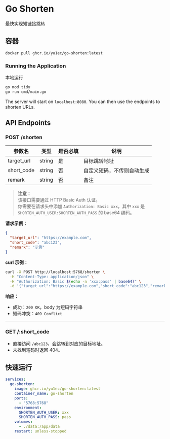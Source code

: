 # Go Shorten

最快实现短链接跳转

## 容器
`docker pull ghcr.io/yu1ec/go-shorten:latest`

### Running the Application

本地运行

```bash
go mod tidy
go run cmd/main.go
```

The server will start on `localhost:8080`. You can then use the endpoints to shorten URLs.

## API Endpoints

### POST /shorten

| 参数名      | 类型   | 是否必填 | 说明         |
| ----------- | ------ | -------- | ------------ |
| target_url  | string | 是       | 目标跳转地址 |
| short_code  | string | 否       | 自定义短码，不传则自动生成 |
| remark      | string | 否       | 备注         |

> **注意：**  
> 该接口需要通过 HTTP Basic Auth 认证。  
> 你需要在请求头中添加 `Authorization: Basic xxx`，其中 `xxx` 是 `SHORTEN_AUTH_USER:SHORTEN_AUTH_PASS` 的 base64 编码。

**请求示例：**
```json
{
  "target_url": "https://example.com",
  "short_code": "abc123",
  "remark": "示例"
}
```

**curl 示例：**
```bash
curl -X POST http://localhost:5768/shorten \
  -H "Content-Type: application/json" \
  -H "Authorization: Basic $(echo -n 'xxx:pass' | base64)" \
  -d '{"target_url":"https://example.com","short_code":"abc123","remark":"示例"}'
```

**响应：**
- 成功：`200 OK`，body 为短码字符串
- 短码冲突：`409 Conflict`

---

### GET /:short_code

- 直接访问 `/abc123`，会跳转到对应的目标地址。
- 未找到短码时返回 404。


## 快速运行
```yaml
services:
  go-shorten:
    image: ghcr.io/yu1ec/go-shorten:latest
    container_name: go-shorten
    ports:
      - "5768:5768"
    environment:
      SHORTEN_AUTH_USER: xxx
      SHORTEN_AUTH_PASS: pass
    volumes:
      - ./data:/app/data
    restart: unless-stopped
```